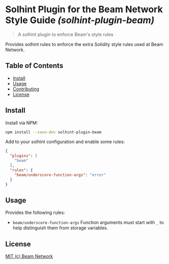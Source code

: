 # Solhint Plugin for the Beam Network Style Guide _(solhint-plugin-beam)_
> A solhint plugin to enforce Beam's style rules

Provides solhint rules to enforce the extra Solidity style rules used at Beam
Network.

## Table of Contents
 - [Install](#install)
 - [Usage](#usage)
 - [Contributing](#contributing)
 - [License](#license)

## Install
Install via NPM:
```bash
npm install --save-dev solhint-plugin-beam
```

Add to your solhint configuration and enable some rules:
```json
{
  "plugins": [
    "beam"
  ],
  "rules": {
    "beam/underscore-function-args": "error"
  }
}
```

## Usage
Provides the following rules:
 - `beam/underscore-function-args`
   Function arguments must start with `_` to help distinguish them from storage
   variables.

## License
[MIT (c) Beam Network](./LICENSE)
